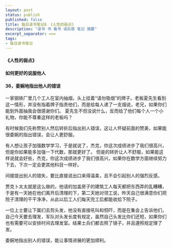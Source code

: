 ```yaml
---
layout: post
status: publish
published: false
title: 每日读书笔记8 《人性的弱点》
description: "读书 书 看书 读后感 笔记 摘要"
excerpt_separator: ===
tags:
- 每日读书笔记
---
```


#### 《人性的弱点》 
 
#### 如何更好的说服他人
 
#### 36，委婉地指出他人的错误
 
一家钢铁厂里几个工人在室内抽烟，头上挂着“请勿吸烟”的牌子。老板夏先生看到这一情形，并没有指着牌子指责他们，而是给每人递了一支烟说，老兄，如果你们能到外面抽我会很感谢你们。
夏先生不但没说什么，反而给了他们每个人一个小礼物，你能不尊重这样的老板吗？
 
有时候我们先称赞别人然后转折后指出别人错误，这让人怀疑前面的赞美，如果能很委婉的指出错误，会让人更舒服。
 
有人想让孩子加强数学学习，于是就说了，杰克，你这次成绩进步了我们很高兴，但是你如果能多加强一下代数，那就更好了。
但是的转折让人不舒服，如果能这样说就会好些，杰克，你这次成绩进步了我们很高兴，如果你在数学方面继续努力下去，下次一定会更其他科目一样好。
 
间接提出别人的错失，要比直接说出口来得温柔，且不会引起别人的强烈反感。
 
贾克卜太太就是这么做的，他请的加盖房子的建筑工人每天都把东西弄的乱糟糟，于是有一天她在他们离开后清理的下，第二天她对领工说，昨天自己很满意你们把院子清理的干干净净，从此以后工人们每天完工后都能收拾下院子。
 
一位上士要让下属们去剪头发，他没有直接吼叫和恫吓，而是在集会上告诉他们，自己今天要去理发，军队对头发长度有规定，虽然自己头发比你们还短，如果你们也有需要可以安排时间去理发室。结果士兵们都去照了镜子，并且遵照规定理了发。
 
委婉地指出别人的错误，能让事情进展的更加顺利。
